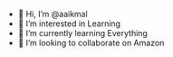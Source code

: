 - 👋 Hi, I’m @aaikmal
- 👀 I’m interested in Learning
- 🌱 I’m currently learning Everything
- 💞️ I’m looking to collaborate on Amazon

<!---
aaikmal/aaikmal is a ✨ special ✨ repository because its `README.md` (this file) appears on your GitHub profile.
You can click the Preview link to take a look at your changes.
--->
